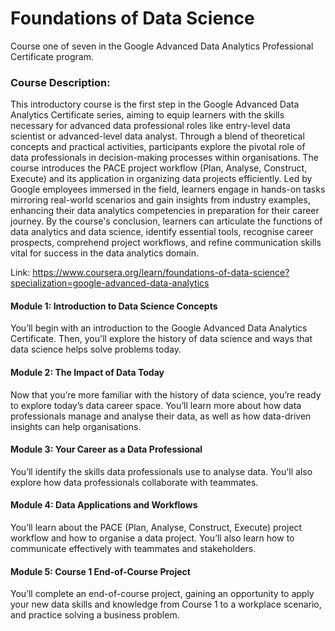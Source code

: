 # Foundations of Data Science #

Course one of seven in the Google Advanced Data Analytics Professional Certificate program.

### Course Description:

This introductory course is the first step in the Google Advanced Data Analytics Certificate series, aiming to equip learners with the skills necessary for advanced data professional roles like entry-level data scientist or advanced-level data analyst. Through a blend of theoretical concepts and practical activities, participants explore the pivotal role of data professionals in decision-making processes within organisations. The course introduces the PACE project workflow (Plan, Analyse, Construct, Execute) and its application in organizing data projects efficiently. Led by Google employees immersed in the field, learners engage in hands-on tasks mirroring real-world scenarios and gain insights from industry examples, enhancing their data analytics competencies in preparation for their career journey. By the course's conclusion, learners can articulate the functions of data analytics and data science, identify essential tools, recognise career prospects, comprehend project workflows, and refine communication skills vital for success in the data analytics domain.

Link: https://www.coursera.org/learn/foundations-of-data-science?specialization=google-advanced-data-analytics 

#### Module 1: Introduction to Data Science Concepts ####
You’ll begin with an introduction to the Google Advanced Data Analytics Certificate. Then, you'll explore the history of data science and ways that data science helps solve problems today.

#### Module 2: The Impact of Data Today ####
Now that you’re more familiar with the history of data science, you’re ready to explore today’s data career space. You’ll learn more about how data professionals manage and analyse their data, as well as how data-driven insights can help organisations.

#### Module 3: Your Career as a Data Professional ####
You’ll identify the skills data professionals use to analyse data. You'll also explore how data professionals collaborate with teammates.

#### Module 4: Data Applications and Workflows ####
You’ll learn about the PACE (Plan, Analyse, Construct, Execute) project workflow and how to organise a data project. You’ll also learn how to communicate effectively with teammates and stakeholders.

#### Module 5: Course 1 End-of-Course Project ####
You’ll complete an end-of-course project, gaining an opportunity to apply your new data skills and knowledge from Course 1 to a workplace scenario, and practice solving a business problem.
